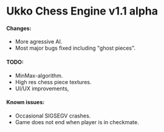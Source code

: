 # Ukko Chess Engine v1.1 alpha

#### Changes:
- More agressive AI.
- Most major bugs fixed including "ghost pieces".

#### TODO:
- MinMax-algorithm.
- High res chess piece textures.
- UI/UX improvements,

#### Known issues:
- Occasional SIGSEGV crashes.
- Game does not end when player is in checkmate.
